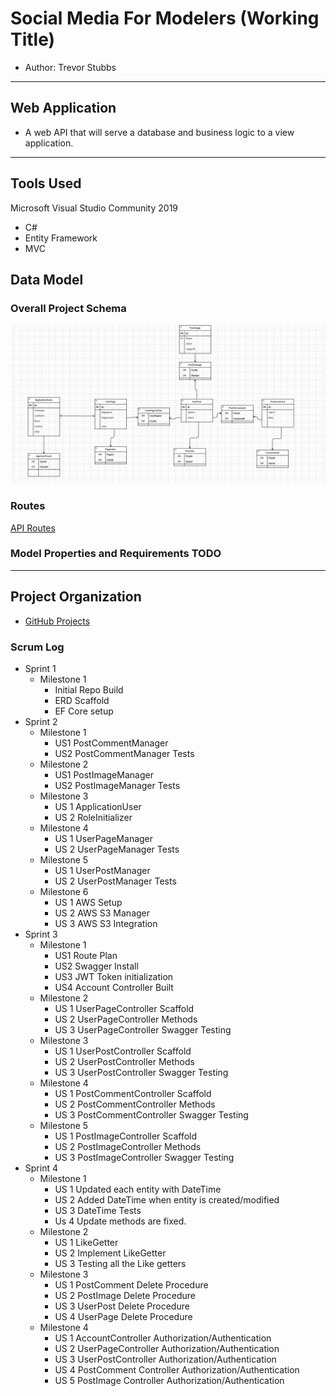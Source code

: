 # Social Media For Modelers (Working Title)
- Author: Trevor Stubbs

---
## Web Application
- A web API that will serve a database and business logic to a view application. 

---

## Tools Used
Microsoft Visual Studio Community 2019

- C#
- Entity Framework
- MVC

## Data Model 
### Overall Project Schema 
![ERD V2](assets/SMModelV2.png)

### Routes
[API Routes](Routes.md)
  
### Model Properties and Requirements TODO
---
## Project Organization
- [GitHub Projects](https://github.com/TrevorStubbs/SocialMediaForModelers/projects)

### Scrum Log
- Sprint 1
  - Milestone 1
    - Initial Repo Build
    - ERD Scaffold
    - EF Core setup
- Sprint 2
  - Milestone 1
    - US1 PostCommentManager
    - US2 PostCommentManager Tests
  - Milestone 2
    - US1 PostImageManager
    - US2 PostImageManager Tests
  - Milestone 3
    - US 1 ApplicationUser
    - US 2 RoleInitializer
  - Milestone 4
    - US 1 UserPageManager
    - US 2 UserPageManager Tests
  - Milestone 5
    - US 1 UserPostManager
    - US 2 UserPostManager Tests
  - Milestone 6
    - US 1 AWS Setup
    - US 2 AWS S3 Manager
    - US 3 AWS S3 Integration
- Sprint 3
  - Milestone 1
    - US1 Route Plan
    - US2 Swagger Install
    - US3 JWT Token initialization
    - US4 Account Controller Built
  - Milestone 2
    - US 1 UserPageController Scaffold
    - US 2 UserPageController Methods
    - US 3 UserPageController Swagger Testing
  - Milestone 3
    - US 1 UserPostController Scaffold
    - US 2 UserPostController Methods
    - US 3 UserPostController Swagger Testing
  - Milestone 4
    - US 1 PostCommentController Scaffold
    - US 2 PostCommentController Methods
    - US 3 PostCommentController Swagger Testing
  - Milestone 5
    - US 1 PostImageController Scaffold
    - US 2 PostImageController Methods
    - US 3 PostImageController Swagger Testing
- Sprint 4
  - Milestone 1
    - US 1 Updated each entity with DateTime
    - US 2 Added DateTime when entity is created/modified
    - US 3 DateTime Tests
    - Us 4 Update methods are fixed.
  - Milestone 2
    - US 1 LikeGetter
    - US 2 Implement LikeGetter
    - US 3 Testing all the Like getters
  - Milestone 3
    - US 1 PostComment Delete Procedure
    - US 2 PostImage Delete Procedure
    - US 3 UserPost Delete Procedure
    - US 4 UserPage Delete Procedure
  - Milestone 4
    - US 1 AccountController Authorization/Authentication
    - US 2 UserPageController Authorization/Authentication
    - US 3 UserPostController Authorization/Authentication
    - US 4 PostComment Controller Authorization/Authentication
    - US 5 PostImage Controller Authorization/Authentication
